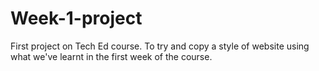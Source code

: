 # Week-1-project

First project on Tech Ed course.
To try and copy a style of website using what we've learnt in the first week of the course.
